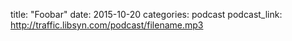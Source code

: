 title:  "Foobar"
date:   2015-10-20
categories: podcast
podcast_link: http://traffic.libsyn.com/podcast/filename.mp3
